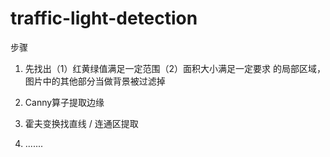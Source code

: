 # traffic-light-detection

步骤
1. 先找出（1）红黄绿值满足一定范围（2）面积大小满足一定要求  的局部区域，图片中的其他部分当做背景被过滤掉

2. Canny算子提取边缘

3. 霍夫变换找直线 / 连通区提取

4. .......
